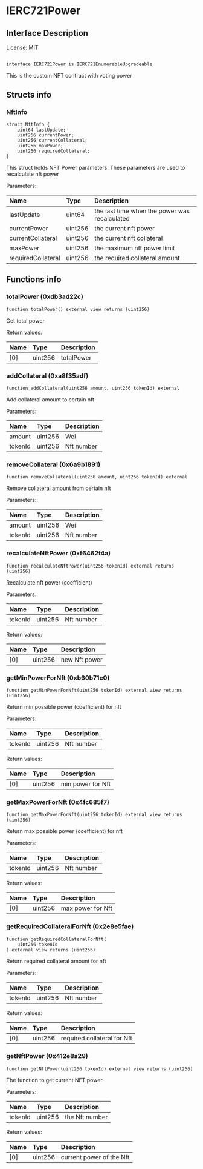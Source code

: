 # IERC721Power

## Interface Description


License: MIT

## 

```solidity
interface IERC721Power is IERC721EnumerableUpgradeable
```

This is the custom NFT contract with voting power
## Structs info

### NftInfo

```solidity
struct NftInfo {
	uint64 lastUpdate;
	uint256 currentPower;
	uint256 currentCollateral;
	uint256 maxPower;
	uint256 requiredCollateral;
}
```

This struct holds NFT Power parameters. These parameters are used to recalculate nft power


Parameters:

| Name               | Type    | Description                                    |
| :----------------- | :------ | :--------------------------------------------- |
| lastUpdate         | uint64  | the last time when the power was recalculated  |
| currentPower       | uint256 | the current nft power                          |
| currentCollateral  | uint256 | the current nft collateral                     |
| maxPower           | uint256 | the maximum nft power limit                    |
| requiredCollateral | uint256 | the required collateral amount                 |

## Functions info

### totalPower (0xdb3ad22c)

```solidity
function totalPower() external view returns (uint256)
```

Get total power


Return values:

| Name | Type    | Description |
| :--- | :------ | :---------- |
| [0]  | uint256 | totalPower  |

### addCollateral (0xa8f35adf)

```solidity
function addCollateral(uint256 amount, uint256 tokenId) external
```

Add collateral amount to certain nft


Parameters:

| Name    | Type    | Description |
| :------ | :------ | :---------- |
| amount  | uint256 | Wei         |
| tokenId | uint256 | Nft number  |

### removeCollateral (0x6a9b1891)

```solidity
function removeCollateral(uint256 amount, uint256 tokenId) external
```

Remove collateral amount from certain nft


Parameters:

| Name    | Type    | Description |
| :------ | :------ | :---------- |
| amount  | uint256 | Wei         |
| tokenId | uint256 | Nft number  |

### recalculateNftPower (0xf6462f4a)

```solidity
function recalculateNftPower(uint256 tokenId) external returns (uint256)
```

Recalculate nft power (coefficient)


Parameters:

| Name    | Type    | Description |
| :------ | :------ | :---------- |
| tokenId | uint256 | Nft number  |


Return values:

| Name | Type    | Description   |
| :--- | :------ | :------------ |
| [0]  | uint256 | new Nft power |

### getMinPowerForNft (0xb60b71c0)

```solidity
function getMinPowerForNft(uint256 tokenId) external view returns (uint256)
```

Return min possible power (coefficient) for nft


Parameters:

| Name    | Type    | Description |
| :------ | :------ | :---------- |
| tokenId | uint256 | Nft number  |


Return values:

| Name | Type    | Description       |
| :--- | :------ | :---------------- |
| [0]  | uint256 | min power for Nft |

### getMaxPowerForNft (0x4fc685f7)

```solidity
function getMaxPowerForNft(uint256 tokenId) external view returns (uint256)
```

Return max possible power (coefficient) for nft


Parameters:

| Name    | Type    | Description |
| :------ | :------ | :---------- |
| tokenId | uint256 | Nft number  |


Return values:

| Name | Type    | Description       |
| :--- | :------ | :---------------- |
| [0]  | uint256 | max power for Nft |

### getRequiredCollateralForNft (0x2e8e5fae)

```solidity
function getRequiredCollateralForNft(
    uint256 tokenId
) external view returns (uint256)
```

Return required collateral amount for nft


Parameters:

| Name    | Type    | Description |
| :------ | :------ | :---------- |
| tokenId | uint256 | Nft number  |


Return values:

| Name | Type    | Description                 |
| :--- | :------ | :-------------------------- |
| [0]  | uint256 | required collateral for Nft |

### getNftPower (0x412e8a29)

```solidity
function getNftPower(uint256 tokenId) external view returns (uint256)
```

The function to get current NFT power


Parameters:

| Name    | Type    | Description     |
| :------ | :------ | :-------------- |
| tokenId | uint256 | the Nft number  |


Return values:

| Name | Type    | Description              |
| :--- | :------ | :----------------------- |
| [0]  | uint256 | current power of the Nft |

